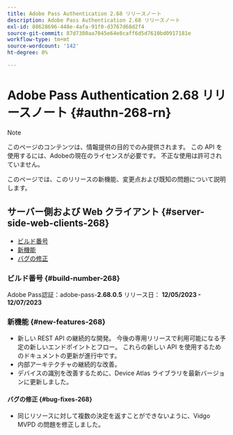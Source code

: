 ```yaml
---
title: Adobe Pass Authentication 2.68 リリースノート
description: Adobe Pass Authentication 2.68 リリースノート
exl-id: 88628696-448e-4afa-91f0-d3767d68d2f4
source-git-commit: 87d7380aa7045e64e8caff6d5d7610bd0917181e
workflow-type: tm+mt
source-wordcount: '142'
ht-degree: 0%

---
```


# Adobe Pass Authentication 2.68 リリースノート {#authn-268-rn}

>[!NOTE]
>
>このページのコンテンツは、情報提供の目的でのみ提供されます。 この API を使用するには、Adobeの現在のライセンスが必要です。 不正な使用は許可されていません。

このページでは、このリリースの新機能、変更点および既知の問題について説明します。

## サーバー側および Web クライアント {#server-side-web-clients-268}

* [ビルド番号](#build-number-268)
* [新機能](#new-features-268)
* [バグの修正](#bug-fixes-268)

### ビルド番号 {#build-number-268}

Adobe Pass認証：adobe-pass-**2.68.0.5**
リリース日： **12/05/2023 - 12/07/2023**

### 新機能 {#new-features-268}

* 新しい REST API の継続的な開発。 今後の専用リリースで利用可能になる予定の新しいエンドポイントとフロー。 これらの新しい API を使用するためのドキュメントの更新が進行中です。
* 内部アーキテクチャの継続的な改善。
* デバイスの識別を改善するために、Device Atlas ライブラリを最新バージョンに更新しました。

#### バグの修正 {#bug-fixes-268}

* 同じリソースに対して複数の決定を返すことができないように、Vidgo MVPD の問題を修正しました。
